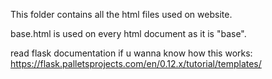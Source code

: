 This folder contains all the html files used on website.

base.html is used on every html document as it is "base".

read flask documentation if u wanna know how this works:
https://flask.palletsprojects.com/en/0.12.x/tutorial/templates/